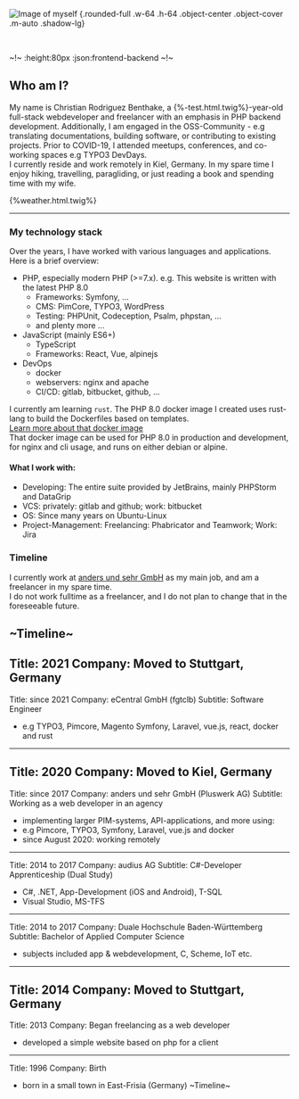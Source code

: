 ![Image of myself](build/images/IMG_5233.jpg) {.rounded-full .w-64 .h-64 .object-center .object-cover .m-auto .shadow-lg}

<br />

~!~
:height:80px
:json:frontend-backend
~!~

## Who am I?

My name is Christian Rodriguez Benthake, a {%-test.html.twig%}-year-old full-stack webdeveloper and freelancer with an emphasis in PHP backend development. 
Additionally, I am engaged in the OSS-Community - e.g translating documentations, building software, or contributing to existing projects. Prior to COVID-19, I attended meetups, conferences, and co-working spaces e.g TYPO3 DevDays.<br />
I currently reside and work remotely in Kiel, Germany. In my spare time I enjoy hiking, travelling, paragliding, or just reading a book and spending time with my wife.
<br />

{%weather.html.twig%}

--------------------------------

### My technology stack

Over the years, I have worked with various languages and applications.   
Here is a brief overview:

- PHP, especially modern PHP (>=7.x). e.g. This website is written with the latest PHP 8.0
  - Frameworks: Symfony, ...
  - CMS: PimCore, TYPO3, WordPress
  - Testing: PHPUnit, Codeception, Psalm, phpstan, ...
  - and plenty more ...
- JavaScript (mainly ES6+)
  - TypeScript
  - Frameworks: React, Vue, alpinejs
- DevOps
  - docker
  - webservers: nginx and apache
  - CI/CD: gitlab, bitbucket, github, ...
  
I currently am learning `rust`. The PHP 8.0 docker image I created uses rust-lang to build the Dockerfiles based on templates.  
[Learn more about that docker image](https://github.com/ChrisB9/php8-xdebug)  
That docker image can be used for PHP 8.0 in production and development, for nginx and cli usage, and runs on either debian or alpine.

#### What I work with:

- Developing: The entire suite provided by JetBrains, mainly PHPStorm and DataGrip
- VCS: privately: gitlab and github; work: bitbucket
- OS: Since many years on Ubuntu-Linux
- Project-Management: Freelancing: Phabricator and Teamwork; Work: Jira

### Timeline

I currently work at [anders und sehr GmbH](https://andersundsehr.de) as my main job, and am a freelancer in my spare time.  
I do not work fulltime as a freelancer, and I do not plan to change that in the foreseeable future.

~Timeline~
---
Title: 2021
Company: Moved to Stuttgart, Germany
---
Title: since 2021
Company: eCentral GmbH (fgtclb)
Subtitle: Software Engineer
- e.g TYPO3, Pimcore, Magento Symfony, Laravel, vue.js, react, docker and rust
---
Title: 2020
Company: Moved to Kiel, Germany
---
Title: since 2017
Company: anders und sehr GmbH (Pluswerk AG)
Subtitle: Working as a web developer in an agency
- implementing larger PIM-systems, API-applications, and more using:
- e.g Pimcore, TYPO3, Symfony, Laravel, vue.js and docker
- since August 2020: working remotely
---
Title: 2014 to 2017
Company: audius AG
Subtitle: C#-Developer Apprenticeship (Dual Study)
- C#, .NET, App-Development (iOS and Android), T-SQL
- Visual Studio, MS-TFS
---
Title: 2014 to 2017
Company: Duale Hochschule Baden-Württemberg
Subtitle: Bachelor of Applied Computer Science
- subjects included app & webdevelopment, C, Scheme, IoT etc.
---
Title: 2014
Company: Moved to Stuttgart, Germany
---
Title: 2013
Company: Began freelancing as a web developer 
- developed a simple website based on php for a client
---
Title: 1996
Company: Birth
- born in a small town in East-Frisia (Germany)
~Timeline~
